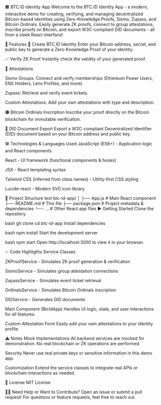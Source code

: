 🟧 BTC.ID Identity App
Welcome to the BTC.ID Identity App - a modern, interactive demo for creating, verifying, and managing decentralized Bitcoin-based identities using Zero-Knowledge Proofs, Sismo, Zupass, and Bitcoin Ordinals.
Easily generate ZK proofs, connect to group attestations, inscribe proofs on Bitcoin, and export W3C-compliant DID documents - all from a sleek React interface!

🚀 Features
🔐 Create BTC.ID Identity
Enter your Bitcoin address, secret, and public key to generate a Zero-Knowledge Proof of your identity.

✅ Verify ZK Proof
Instantly check the validity of your generated proof.

🪪 Attestations

Sismo Groups: Connect and verify memberships (Ethereum Power Users, ENS Holders, Lens Profiles, and more).

Zupass: Retrieve and verify event tickets.

Custom Attestations: Add your own attestations with type and description.

🟠 Bitcoin Ordinals Inscription
Inscribe your proof directly on the Bitcoin blockchain for immutable verification.

📄 DID Document Export
Export a W3C-compliant Decentralized Identifier (DID) document based on your Bitcoin address and public key.

🛠️ Technologies & Languages Used
JavaScript (ES6+) - Application logic and React components

React - UI framework (functional components & hooks)

JSX - React templating syntax

Tailwind CSS (inferred from class names) - Utility-first CSS styling

Lucide-react - Modern SVG icon library

📂 Project Structure
text
btc-id-app/
│
├── App.js           # Main React component
├── README.md        # This file
├── package.json     # Project metadata & dependencies
└── ...              # Other React app files
▶️ Getting Started
Clone the repository

bash
git clone <your-repo-url>
cd btc-id-app
Install dependencies

bash
npm install
Start the development server

bash
npm start
Open http://localhost:3000 to view it in your browser.

✨ Code Highlights
Service Classes

ZKProofService - Simulates ZK proof generation & verification

SismoService - Simulates group attestation connections

ZupassService - Simulates event ticket retrieval

OrdinalsService - Simulates Bitcoin Ordinals inscription

DIDService - Generates DID documents

Main Component (BtcIdApp)
Handles UI logic, state, and user interactions for all features.

Custom Attestation Form
Easily add your own attestations to your identity profile.

⚠️ Notes
Mock Implementations
All backend services are mocked for demonstration. No real blockchain or ZK operations are performed.

Security
Never use real private keys or sensitive information in this demo app.

Customization
Extend the service classes to integrate real APIs or blockchain interactions as needed.

📜 License
MIT License

🙋‍♂️ Need Help or Want to Contribute?
Open an issue or submit a pull request!
For questions or feature requests, feel free to reach out.
